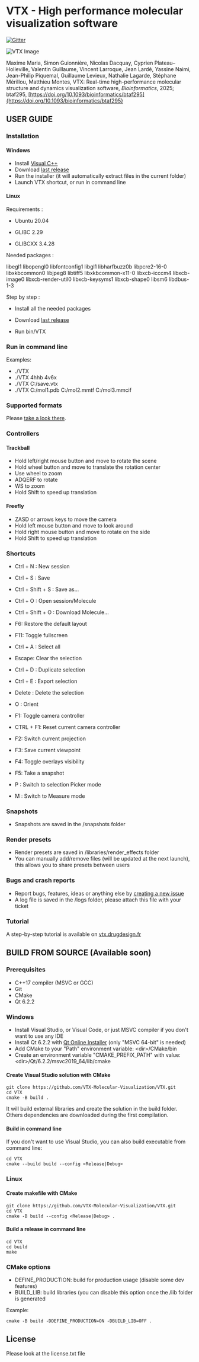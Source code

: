 # VTX - High performance molecular visualization software
[![Gitter](https://badges.gitter.im/VTX_mol/VTX.svg)](https://gitter.im/VTX_mol/VTX?utm_source=badge&utm_medium=badge&utm_campaign=pr-badge)

![VTX Image](https://vtx.drugdesign.fr/assets/snapshots/2.png)

Maxime Maria, Simon Guionnière, Nicolas Dacquay, Cyprien Plateau–Holleville, Valentin Guillaume, Vincent Larroque, Jean Lardé, Yassine Naimi, Jean-Philip Piquemal, Guillaume Levieux, Nathalie Lagarde, Stéphane Mérillou, Matthieu Montes, VTX: Real-time high-performance molecular structure and dynamics visualization software, *Bioinformatics*, 2025; btaf295, [https://doi.org/10.1093/bioinformatics/btaf295]{https://doi.org/10.1093/bioinformatics/btaf295}

## USER GUIDE

### Installation

#### Windows

- Install [Visual C++](https://support.microsoft.com/fr-fr/help/2977003/the-latest-supported-visual-c-downloads)
- Download [last release](https://github.com/VTX-Molecular-Visualization/VTX/releases/)
- Run the installer (it will automatically extract files in the current folder)
- Launch VTX shortcut, or run in command line

#### Linux

Requirements :

* Ubuntu 20.04

* GLIBC 2.29

* GLIBCXX 3.4.28

Needed packages :

libegl1 libopengl0 libfontconfig1 libgl1 libharfbuzz0b libpcre2-16-0 libxkbcommon0 libjpeg8 libtiff5 libxkbcommon-x11-0 libxcb-icccm4 libxcb-image0 libxcb-render-util0 libxcb-keysyms1 libxcb-shape0 libsm6 libdbus-1-3

Step by step :

- Install all the needed packages

- Download [last release](https://github.com/VTX-Molecular-Visualization/VTX/releases/)

- Run bin/VTX

### Run in command line

Examples:
- ./VTX
- ./VTX 4hhb 4v6x
- ./VTX C:/save.vtx
- ./VTX C:/mol1.pdb C:/mol2.mmtf C:/mol3.mmcif

### Supported formats

Please [take a look there](https://chemfiles.org/chemfiles/latest/formats.html).

### Controllers

#### Trackball

- Hold left/right mouse button and move to rotate the scene
- Hold wheel button and move to translate the rotation center
- Use wheel to zoom
- ADQERF to rotate
- WS to zoom
- Hold Shift to speed up translation

#### Freefly

- ZASD or arrows keys to move the camera
- Hold left mouse button and move to look around
- Hold right mouse button and move to rotate on the side
- Hold Shift to speed up translation

### Shortcuts

- Ctrl + N : New session
- Ctrl + S : Save
- Ctrl + Shift + S : Save as...
- Ctrl + O : Open session/Molecule
- Ctrl + Shift + O : Download Molecule...

- F6: Restore the default layout
- F11: Toggle fullscreen

- Ctrl + A : Select all
- Escape: Clear the selection

- Ctrl + D : Duplicate selection
- Ctrl + E : Export selection
- Delete : Delete the selection
- O : Orient

- F1: Toggle camera controller
- CTRL + F1: Reset current camera controller
- F2: Switch current projection
- F3: Save current viewpoint
- F4: Toggle overlays visibility
- F5: Take a snapshot

- P : Switch to selection Picker mode
- M : Switch to Measure mode


### Snapshots

- Snapshots are saved in the /snapshots folder

### Render presets

- Render presets are saved in /libraries/render_effects folder
- You can manually add/remove files (will be updated at the next launch), this allows you to share presets between users

### Bugs and crash reports

- Report bugs, features, ideas or anything else by [creating a new issue](https://github.com/VTX-Molecular-Visualization/VTX/issues)
- A log file is saved in the /logs folder, please attach this file with your ticket

### Tutorial

A step-by-step tutorial is available on [vtx.drugdesign.fr](https://vtx.drugdesign.fr/assets/VTX_basics_tutorial_en.pdf)

## BUILD FROM SOURCE (Available soon)

### Prerequisites

- C++17 compiler (MSVC or GCC)
- Git
- CMake
- Qt 6.2.2

### Windows

- Install Visual Studio, or Visual Code, or just MSVC compiler if you don't want to use any IDE
- Install Qt 6.2.2 with [Qt Online Installer](https://www.qt.io/download-qt-installer) (only "MSVC 64-bit" is needed)
- Add CMake to your "Path" environment variable: \<dir\>/CMake/bin
- Create an environment variable "CMAKE_PREFIX_PATH" with value: \<dir\>/Qt/6.2.2/msvc2019_64/lib/cmake

#### Create Visual Studio solution with CMake

```
git clone https://github.com/VTX-Molecular-Visualization/VTX.git
cd VTX
cmake -B build .
```

It will build external libraries and create the solution in the build folder.
Others dependencies are downloaded during the first compilation.

#### Build in command line

If you don't want to use Visual Studio, you can also build executable from command line:

```
cd VTX
cmake --build build --config <Release|Debug>
```

### Linux

#### Create makefile with CMake

```
git clone https://github.com/VTX-Molecular-Visualization/VTX.git
cd VTX
cmake -B build --config <Release|Debug> .
```

#### Build a release in command line

```
cd VTX
cd build
make
```

### CMake options

- DEFINE_PRODUCTION: build for production usage (disable some dev features)
- BUILD_LIB: build libraries (you can disable this option once the /lib folder is generated

Example:

```
cmake -B build -DDEFINE_PRODUCTION=ON -DBUILD_LIB=OFF .
```

## License

Please look at the license.txt file
